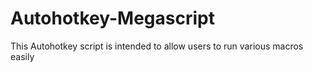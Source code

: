 # Autohotkey-Megascript
This Autohotkey script is intended to allow users to run various macros easily
